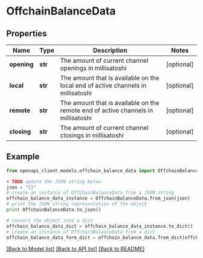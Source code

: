 # OffchainBalanceData


## Properties
Name | Type | Description | Notes
------------ | ------------- | ------------- | -------------
**opening** | **str** | The amount of current channel openings in millisatoshi | [optional] 
**local** | **str** | The amount that is available on the local end of active channels in millisatoshi | [optional] 
**remote** | **str** | The amount that is available on the remote end of active channels in millisatoshi | [optional] 
**closing** | **str** | The amount of current channel closings in millisatoshi | [optional] 

## Example

```python
from openapi_client.models.offchain_balance_data import OffchainBalanceData

# TODO update the JSON string below
json = "{}"
# create an instance of OffchainBalanceData from a JSON string
offchain_balance_data_instance = OffchainBalanceData.from_json(json)
# print the JSON string representation of the object
print OffchainBalanceData.to_json()

# convert the object into a dict
offchain_balance_data_dict = offchain_balance_data_instance.to_dict()
# create an instance of OffchainBalanceData from a dict
offchain_balance_data_form_dict = offchain_balance_data.from_dict(offchain_balance_data_dict)
```
[[Back to Model list]](../README.md#documentation-for-models) [[Back to API list]](../README.md#documentation-for-api-endpoints) [[Back to README]](../README.md)


